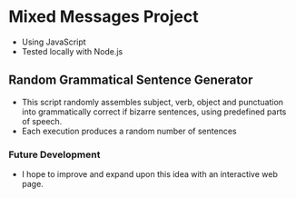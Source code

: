 # Mixed Messages Project

- Using JavaScript
- Tested locally with Node.js

## Random Grammatical Sentence Generator

- This script randomly assembles subject, verb, object and punctuation into grammatically correct if bizarre sentences, using predefined parts of speech.
- Each execution produces a random number of sentences

### Future Development

- I hope to improve and expand upon this idea with an interactive web page.
